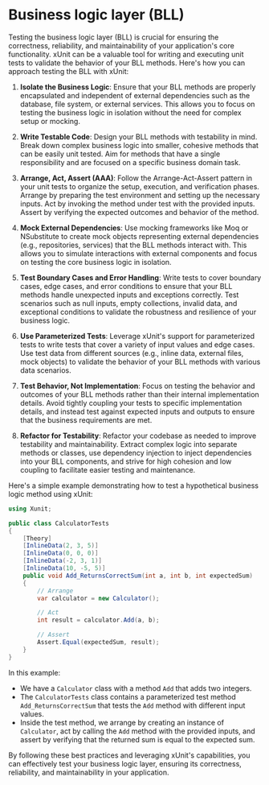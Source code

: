 # Business logic layer (BLL) 

Testing the business logic layer (BLL) is crucial for ensuring the correctness, reliability, and maintainability of your application's core functionality. xUnit can be a valuable tool for writing and executing unit tests to validate the behavior of your BLL methods. Here's how you can approach testing the BLL with xUnit:

1. **Isolate the Business Logic**: Ensure that your BLL methods are properly encapsulated and independent of external dependencies such as the database, file system, or external services. This allows you to focus on testing the business logic in isolation without the need for complex setup or mocking.

2. **Write Testable Code**: Design your BLL methods with testability in mind. Break down complex business logic into smaller, cohesive methods that can be easily unit tested. Aim for methods that have a single responsibility and are focused on a specific business domain task.

3. **Arrange, Act, Assert (AAA)**: Follow the Arrange-Act-Assert pattern in your unit tests to organize the setup, execution, and verification phases. Arrange by preparing the test environment and setting up the necessary inputs. Act by invoking the method under test with the provided inputs. Assert by verifying the expected outcomes and behavior of the method.

4. **Mock External Dependencies**: Use mocking frameworks like Moq or NSubstitute to create mock objects representing external dependencies (e.g., repositories, services) that the BLL methods interact with. This allows you to simulate interactions with external components and focus on testing the core business logic in isolation.

5. **Test Boundary Cases and Error Handling**: Write tests to cover boundary cases, edge cases, and error conditions to ensure that your BLL methods handle unexpected inputs and exceptions correctly. Test scenarios such as null inputs, empty collections, invalid data, and exceptional conditions to validate the robustness and resilience of your business logic.

6. **Use Parameterized Tests**: Leverage xUnit's support for parameterized tests to write tests that cover a variety of input values and edge cases. Use test data from different sources (e.g., inline data, external files, mock objects) to validate the behavior of your BLL methods with various data scenarios.

7. **Test Behavior, Not Implementation**: Focus on testing the behavior and outcomes of your BLL methods rather than their internal implementation details. Avoid tightly coupling your tests to specific implementation details, and instead test against expected inputs and outputs to ensure that the business requirements are met.

8. **Refactor for Testability**: Refactor your codebase as needed to improve testability and maintainability. Extract complex logic into separate methods or classes, use dependency injection to inject dependencies into your BLL components, and strive for high cohesion and low coupling to facilitate easier testing and maintenance.

Here's a simple example demonstrating how to test a hypothetical business logic method using xUnit:

```csharp
using Xunit;

public class CalculatorTests
{
    [Theory]
    [InlineData(2, 3, 5)]
    [InlineData(0, 0, 0)]
    [InlineData(-2, 3, 1)]
    [InlineData(10, -5, 5)]
    public void Add_ReturnsCorrectSum(int a, int b, int expectedSum)
    {
        // Arrange
        var calculator = new Calculator();

        // Act
        int result = calculator.Add(a, b);

        // Assert
        Assert.Equal(expectedSum, result);
    }
}
```

In this example:

- We have a `Calculator` class with a method `Add` that adds two integers.
- The `CalculatorTests` class contains a parameterized test method `Add_ReturnsCorrectSum` that tests the `Add` method with different input values.
- Inside the test method, we arrange by creating an instance of `Calculator`, act by calling the `Add` method with the provided inputs, and assert by verifying that the returned sum is equal to the expected sum.

By following these best practices and leveraging xUnit's capabilities, you can effectively test your business logic layer, ensuring its correctness, reliability, and maintainability in your application.